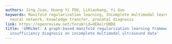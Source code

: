 ```yaml
---
authors: Jing Jiao, Huang Yi FDU, LiXiaokang, Yi Guo
keywords: Manifold regularization learning, Incomplete multimodal learning, graph
  neural network, knowledge transfer, prenatal diagnosis
link: https://openreview.net/forum?id=dEAelrUND8
title: 'GMRLNet: A graph-based manifold regularization learning framework for placental
  insufficiency diagnosis on incomplete multimodal ultrasound data'
---
```

